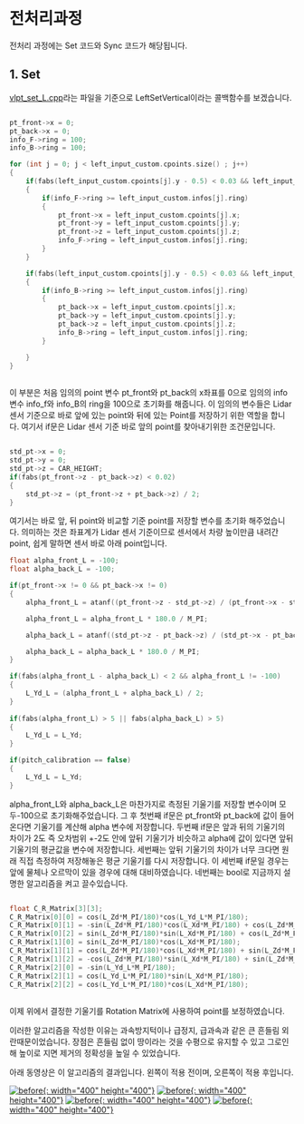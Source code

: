 # 전처리과정

전처리 과정에는 Set 코드와 Sync 코드가 해당됩니다.

## 1. Set

[vlpt_set_L.cpp](/src/vlp/pharos_vlp_tilt/src/vlpt_set_L.cpp)라는 파일을 기준으로 LeftSetVertical이라는 콜백함수를 보겠습니다.

```c

pt_front->x = 0;
pt_back->x = 0;
info_F->ring = 100;
info_B->ring = 100;

for (int j = 0; j < left_input_custom.cpoints.size() ; j++)
{
    if(fabs(left_input_custom.cpoints[j].y - 0.5) < 0.03 && left_input_custom.cpoints[j].x > 1)
    {
        if(info_F->ring >= left_input_custom.infos[j].ring)
        {
            pt_front->x = left_input_custom.cpoints[j].x;
            pt_front->y = left_input_custom.cpoints[j].y;
            pt_front->z = left_input_custom.cpoints[j].z;
            info_F->ring = left_input_custom.infos[j].ring;
        }
    }

    if(fabs(left_input_custom.cpoints[j].y - 0.5) < 0.03 && left_input_custom.cpoints[j].x < -1.5)
    {
        if(info_B->ring >= left_input_custom.infos[j].ring)
        {
            pt_back->x = left_input_custom.cpoints[j].x;
            pt_back->y = left_input_custom.cpoints[j].y;
            pt_back->z = left_input_custom.cpoints[j].z;
            info_B->ring = left_input_custom.infos[j].ring;
        }

    }
}
        
```
이 부분은 처음 임의의 point 변수 pt_front와 pt_back의 x좌표를 0으로 임의의 info 변수 info_f와 info_B의 ring을 100으로 초기화를 해줍니다.
이 임의의 변수들은 Lidar 센서 기준으로 바로 앞에 있는 point와 뒤에 있는 Point를 저장하기 위한 역할을 합니다.
여기서 if문은 Lidar 센서 기준 바로 앞의 point를 찾아내기위한 조건문입니다.

```c

std_pt->x = 0;
std_pt->y = 0;
std_pt->z = CAR_HEIGHT;
if(fabs(pt_front->z - pt_back->z) < 0.02)
{
    std_pt->z = (pt_front->z + pt_back->z) / 2;
}


```

여기서는 바로 앞, 뒤 point와 비교할 기준 point를 저장할 변수를 초기화 해주었습니다.
의미하는 것은 좌표계가 Lidar 센서 기준이므로 센서에서 차량 높이만큼 내려간 point, 쉽게 말하면 센서 바로 아래 point입니다.

```c
float alpha_front_L = -100;
float alpha_back_L = -100;

if(pt_front->x != 0 && pt_back->x != 0)
{
    alpha_front_L = atanf((pt_front->z - std_pt->z) / (pt_front->x - std_pt->x));

    alpha_front_L = alpha_front_L * 180.0 / M_PI;

    alpha_back_L = atanf((std_pt->z - pt_back->z) / (std_pt->x - pt_back->x));

    alpha_back_L = alpha_back_L * 180.0 / M_PI;
}

if(fabs(alpha_front_L - alpha_back_L) < 2 && alpha_front_L != -100)
{
    L_Yd_L = (alpha_front_L + alpha_back_L) / 2;
}
 
if(fabs(alpha_front_L) > 5 || fabs(alpha_back_L) > 5)
{
    L_Yd_L = L_Yd;
}

if(pitch_calibration == false)
{
    L_Yd_L = L_Yd;
}
```
alpha_front_L와 alpha_back_L은 마찬가지로 측정된 기울기를 저장할 변수이며 모두-100으로 초기화해주었습니다.
그 후 첫번째 if문은 pt_front와 pt_back에 값이 들어온다면 기울기를 계산해 alpha 변수에 저장합니다.
두번째 if문은 앞과 뒤의 기울기의 차이가 2도 즉 오차범위 +-2도 안에 앞뒤 기울기가 비슷하고 alpha에 값이 있다면 앞뒤 기울기의 평균값을 변수에 저장합니다.
세번째는 앞뒤 기울기의 차이가 너무 크다면 원래 직접 측정하여 저장해놓은 평균 기울기를 다시 저장합니다. 이 세번째 if문일 경우는 앞에 물체나 오르막이 있을 경우에 대해 대비하였습니다.
네번째는 bool로 지금까지 설명한 알고리즘을 켜고 끌수있습니다.

```c

float C_R_Matrix[3][3];
C_R_Matrix[0][0] = cos(L_Zd*M_PI/180)*cos(L_Yd_L*M_PI/180);
C_R_Matrix[0][1] = -sin(L_Zd*M_PI/180)*cos(L_Xd*M_PI/180) + cos(L_Zd*M_PI/180)*sin(L_Yd_L*M_PI/180)*sin(L_Xd*M_PI/180);
C_R_Matrix[0][2] = sin(L_Zd*M_PI/180)*sin(L_Xd*M_PI/180) + cos(L_Zd*M_PI/180)*sin(L_Yd_L*M_PI/180)*cos(L_Xd*M_PI/180);
C_R_Matrix[1][0] = sin(L_Zd*M_PI/180)*cos(L_Xd*M_PI/180);
C_R_Matrix[1][1] = cos(L_Zd*M_PI/180)*cos(L_Xd*M_PI/180) + sin(L_Zd*M_PI/180)*sin(L_Yd_L*M_PI/180)*sin(L_Xd*M_PI/180);
C_R_Matrix[1][2] = -cos(L_Zd*M_PI/180)*sin(L_Xd*M_PI/180) + sin(L_Zd*M_PI/180)*sin(L_Yd_L*M_PI/180)*cos(L_Xd*M_PI/180);
C_R_Matrix[2][0] = -sin(L_Yd_L*M_PI/180);
C_R_Matrix[2][1] = cos(L_Yd_L*M_PI/180)*sin(L_Xd*M_PI/180);
C_R_Matrix[2][2] = cos(L_Yd_L*M_PI/180)*cos(L_Xd*M_PI/180);
        
```

이제 위에서 결정한 기울기를 Rotation Matrix에 사용하여 point를 보정하였습니다.

이러한 알고리즘을 작성한 이유는 과속방지턱이나 급정지, 급과속과 같은 큰 흔들림 외란때문이었습니다.
장점은 흔들림 없이 땅이라는 것을 수평으로 유지할 수 있고 그로인해 높이로 지면 제거의 정확성을 높일 수 있었습니다.

아래 동영상은 이 알고리즘의 결과입니다.
왼쪽이 적용 전이며, 오른쪽이 적용 후입니다.

[![before](/docs/images/before_image){: width="400" height="400"}](/docs/videos/before.mp4)
[![before](/docs/images/after_image){: width="400" height="400"}](/docs/videos/after.mp4)
[![before](/docs/images/before_image2){: width="400" height="400"}](/docs/videos/before2.mp4)
[![before](/docs/images/after_image2){: width="400" height="400"}](/docs/videos/after2.mp4)
